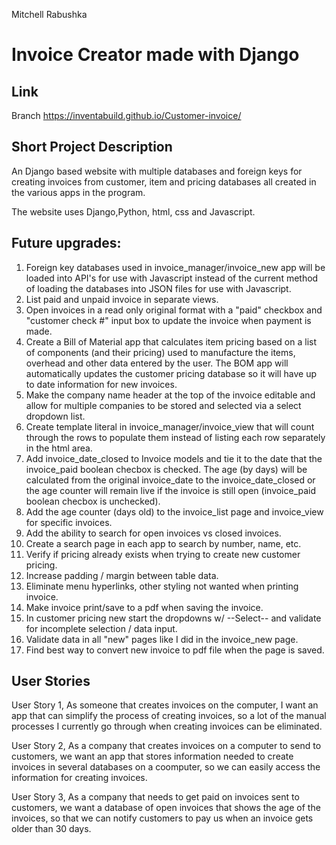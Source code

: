 Mitchell Rabushka

# Invoice Creator made with Django

## Link
Branch
https://inventabuild.github.io/Customer-invoice/

## Short Project Description

An Django based website with multiple databases and foreign keys for creating invoices from customer, item and pricing databases all created in the various apps in the program.

The website uses Django,Python, html, css and Javascript.

## Future upgrades:
1. Foreign key databases used in invoice_manager/invoice_new app will be loaded into API's for use with Javascript instead of the current method of loading the databases into JSON files for use with Javascript.
2. List paid and unpaid invoice in separate views.
3. Open invoices in a read only original format with a "paid" checkbox and "customer check #" input box to update the invoice when payment is made.
4. Create a Bill of Material app that calculates item pricing based on a list of components (and their pricing) used to manufacture the items, overhead and other data entered by the user.  The BOM app will automatically updates the customer pricing database so it will have up to date information for new invoices.
5. Make the company name header at the top of the invoice editable and allow for multiple companies to be stored and selected via a select dropdown list.
6. Create template literal in invoice_manager/invoice_view that will count through the rows to populate them instead of listing each row separately in the html area.
7. Add invoice_date_closed to Invoice models and tie it to the date that the invoice_paid boolean checbox is checked.  The age (by days) will be calculated from the original invoice_date to the invoice_date_closed or the age counter will remain live if the invoice is still open (invoice_paid boolean checbox is unchecked).
8. Add the age counter (days old) to the invoice_list page and invoice_view for specific invoices.
9. Add the ability to search for open invoices vs closed invoices.
10. Create a search page in each app to search by number, name, etc.
11. Verify if pricing already exists when trying to create new customer pricing.
12. Increase padding / margin between table data.
13. Eliminate menu hyperlinks, other styling not wanted when printing invoice.
14. Make invoice print/save to a pdf when saving the invoice.
15. In customer pricing new start the dropdowns w/ --Select-- and validate for incomplete selection / data input.
16. Validate data in all "new" pages like I did in the invoice_new page.
16. Find best way to convert new invoice to pdf file when the page is saved.

## User Stories
User Story 1, As someone that creates invoices on the computer, I want an app that can simplify the process of creating invoices, so a lot of the manual processes I currently go through when creating invoices can be eliminated.

User Story 2, As a company that creates invoices on a computer to send to customers, we want an app that stores information needed to create invoices in several databases on a coomputer, so we can easily access the information for creating invoices.

User Story 3, As a company that needs to get paid on invoices sent to customers, we want a database of open invoices that shows the age of the invoices, so that we can notify customers to pay us when an invoice gets older than 30 days.